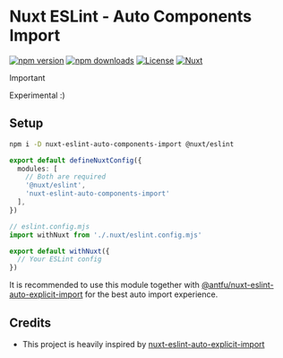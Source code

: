 # Nuxt ESLint - Auto Components Import

[![npm version][npm-version-src]][npm-version-href]
[![npm downloads][npm-downloads-src]][npm-downloads-href]
[![License][license-src]][license-href]
[![Nuxt][nuxt-src]][nuxt-href]

> [!IMPORTANT]
> Experimental :)

## Setup

```bash
npm i -D nuxt-eslint-auto-components-import @nuxt/eslint
```

```ts
export default defineNuxtConfig({
  modules: [
    // Both are required
    '@nuxt/eslint',
    'nuxt-eslint-auto-components-import'
  ],
})
```

```js
// eslint.config.mjs
import withNuxt from './.nuxt/eslint.config.mjs'

export default withNuxt({
  // Your ESLint config
})
```

It is recommended to use this module together with [@antfu/nuxt-eslint-auto-explicit-import](https://github.com/antfu/nuxt-eslint-auto-explicit-import) for the best auto import experience.

## Credits

- This project is heavily inspired by [nuxt-eslint-auto-explicit-import](https://github.com/antfu/nuxt-eslint-auto-explicit-import)

<!-- Badges -->
[npm-version-src]: https://img.shields.io/npm/v/nuxt-eslint-auto-components-import/latest.svg?style=flat&colorA=020420&colorB=00DC82
[npm-version-href]: https://npmjs.com/package/nuxt-eslint-auto-components-import

[npm-downloads-src]: https://img.shields.io/npm/dm/nuxt-eslint-auto-components-import.svg?style=flat&colorA=020420&colorB=00DC82
[npm-downloads-href]: https://npmjs.com/package/nuxt-eslint-auto-components-import

[license-src]: https://img.shields.io/npm/l/nuxt-eslint-auto-components-import.svg?style=flat&colorA=020420&colorB=00DC82
[license-href]: https://npmjs.com/package/nuxt-eslint-auto-components-import

[nuxt-src]: https://img.shields.io/badge/Nuxt-020420?logo=nuxt.js
[nuxt-href]: https://nuxt.com
